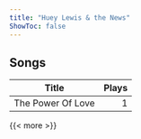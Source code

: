 ```yaml
---
title: "Huey Lewis & the News"
ShowToc: false
---
```


## Songs
Title | Plays 
----- | -----: 
The Power Of Love | 1

{{< more >}}